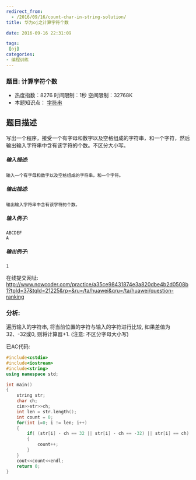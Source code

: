 ```yaml
---
redirect_from:
  - /2016/09/16/count-char-in-string-solution/
title: 华为oj之计算字符个数

date: 2016-09-16 22:31:09

tags:
 [oj]
categories: 
- 编程训练
---
```




### 题目: 计算字符个数

- 热度指数：8276   时间限制：1秒   空间限制：32768K
- 本题知识点： [字符串](http://www.nowcoder.com/questionCenter?questionTypes=000100&mutiTagIds=579)


## 题目描述

写出一个程序，接受一个有字母和数字以及空格组成的字符串，和一个字符，然后输出输入字符串中含有该字符的个数。不区分大小写。

##### **输入描述:**

```
输入一个有字母和数字以及空格组成的字符串，和一个字符。
```

##### **输出描述:**

```
输出输入字符串中含有该字符的个数。
```

##### **输入例子:**

```
ABCDEF
A
```

##### **输出例子:**

```
1
```



在线提交网址:
http://www.nowcoder.com/practice/a35ce98431874e3a820dbe4b2d0508b1?tpId=37&tqId=21225&rp=&ru=/ta/huawei&qru=/ta/huawei/question-ranking


### 分析:

遍历输入的字符串, 将当前位置的字符与输入的字符进行比较, 如果差值为32、-32或0, 则将计算器+1. (注意: 不区分字母大小写)

已AC代码:

```cpp
#include<cstdio>
#include<iostream>
#include<string>
using namespace std;

int main()
{
    string str;
    char ch;
    cin>>str>>ch;
    int len = str.length();
    int count = 0;
    for(int i=0; i != len; i++)
    {
        if( (str[i] - ch == 32 || str[i] - ch == -32) || str[i] == ch)   // 不区分大小写
        {
            count++;
        }
    }
    cout<<count<<endl;
    return 0;
}
```





